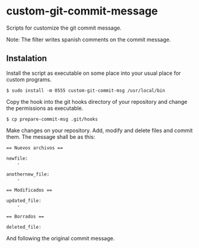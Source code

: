 custom-git-commit-message
=========================

Scripts for customize the git commit message. 

Note: The filter writes  spanish comments on the commit message. 

## Instalation 

Install the script as executable on some place into your usual place for custom programs. 

    $ sudo install -m 0555 custom-git-commit-msg /usr/local/bin

Copy the hook into the git hooks  directory of your repository and change the permissions as executable.

    $ cp prepare-commit-msg .git/hooks

Make changes on your repository. Add, modify and delete files and commit them. The message shall be as this:

    == Nuevos archivos == 

    newfile:
        - 

    anothernew_file:
        -

    == Modificados == 

    updated_file:
        -

    == Borrados == 

    deleted_file:

And following the original commit message.



